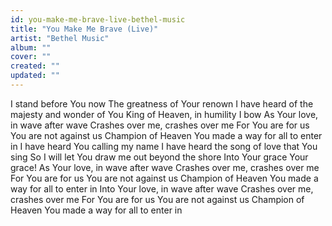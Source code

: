 ```yaml
---
id: you-make-me-brave-live-bethel-music
title: "You Make Me Brave (Live)"
artist: "Bethel Music"
album: ""
cover: ""
created: ""
updated: ""
---
```


I stand before You now
The greatness of Your renown
I have heard of the majesty and wonder of You
King of Heaven, in humility I bow
As Your love, in wave after wave
Crashes over me, crashes over me
For You are for us
You are not against us
Champion of Heaven
You made a way for all to enter in
I have heard You calling my name
I have heard the song of love that You sing
So I will let You draw me out beyond the shore
Into Your grace
Your grace!
As Your love, in wave after wave
Crashes over me, crashes over me
For You are for us
You are not against us
Champion of Heaven
You made a way for all to enter in
Into Your love, in wave after wave
Crashes over me, crashes over me
For You are for us
You are not against us
Champion of Heaven
You made a way for all to enter in